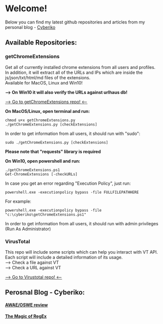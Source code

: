 
# Welcome!
  Below you can find my latest github repositories and articles from my personal blog - <a href="https://cyberiko.com">Cyberiko</a>

## Available Repositories:
### getChromeExtensions 
  Get all of currently installed chrome extensions from all users and profiles.\
  In addition, it will extract all of the URLs and IPs which are inside the js/json/txt/html/md files of the extensions.\
  Available for MacOS, Linux and Win10!
  
 <b> --> On Win10 it will also verify the URLs against urlhaus db!</b>

  <a href="https://github.com/tomerhaimof/getChromeExtensions">--> Go to getChromeExtensions repo! <--</a>

  <b>On MacOS/Linux, open terminal and run:
  </b>

    chmod u+x getChromeExtensions.py
    ./getChromeExtensions.py [checkExtensions]
   
    
  In order to get information from all users, it should run with "sudo":
  
   
    sudo ./getChromeExtensions.py [checkExtensions]
   
    
   <b>Please note that "requests" library is required</b>

   <b>On Win10, open powershell and run:</b>

    
    ./getChromeExtensions.ps1
    Get-ChromeExtensions [-checkURLs]
    
   In case you get an error regarding "Execution Policy", just run:
   
    powershell.exe -executionpolicy bypass -file FULLFILEPATHHERE
    
   For example:
 
    powershell.exe -executionpolicy bypass -file "c:\cyberiko\getChromeExtensions.ps1"
    
   In order to get information from all users, it should run with admin privileges (Run As Administrator)
   
### VirusTotal
  This repo will include some scripts which can help you interact with VT API.\
  Each script will include a detailed information of its usage.\
  --> Check a file against VT\
  --> Check a URL against VT
  
  <a href="https://github.com/tomerhaimof/virustotal">--> Go to Virustotal repo! <--</a>
  
## Perosnal Blog - Cyberiko:
#### <a href="https://cyberiko.com/awae-oswe/">AWAE/OSWE review</a>
#### <a href="https://cyberiko.com/the-magic-of-regex/">The Magic of RegEx</a>
